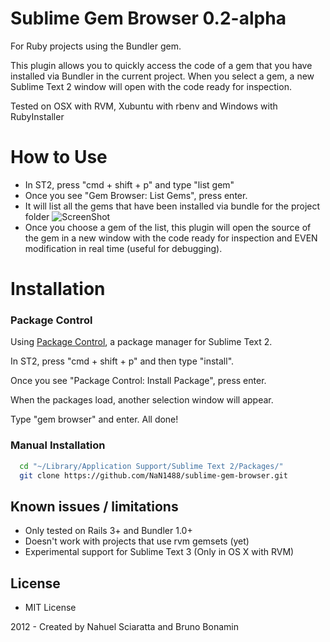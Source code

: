 # Sublime Gem Browser 0.2-alpha

For Ruby projects using the Bundler gem.

This plugin allows you to quickly access the code of a gem that you have installed via Bundler in the current project. When you select a gem, a new Sublime Text 2 window will open with the code ready for inspection.

Tested on OSX with RVM, Xubuntu with rbenv and Windows with RubyInstaller
# How to Use
* In ST2, press "cmd + shift + p" and type "list gem"
* Once you see "Gem Browser: List Gems", press enter.
* It will list all the gems that have been installed via bundle for the project folder 
  ![ScreenShot](https://dl.dropbox.com/u/1252099/semi-permanent/gembrowser.png)
* Once you choose a gem of the list, this plugin will open the source of the gem in a new window with the code ready for inspection and EVEN modification in real time (useful for debugging).

# Installation

### Package Control
Using [Package Control](http://wbond.net/sublime_packages/package_control), a
package manager for Sublime Text 2.

In ST2, press "cmd + shift + p" and then type "install".

Once you see "Package Control: Install Package", press enter.

When the packages load, another selection window will appear.

Type "gem browser" and enter. All done!

### Manual Installation

```bash
  cd "~/Library/Application Support/Sublime Text 2/Packages/"
  git clone https://github.com/NaN1488/sublime-gem-browser.git
```

## Known issues / limitations
* Only tested on Rails 3+ and Bundler 1.0+
* Doesn't work with projects that use rvm gemsets (yet)
* Experimental support for Sublime Text 3 (Only in OS X with RVM)

## License
* MIT License

2012 - Created by Nahuel Sciaratta and Bruno Bonamin
